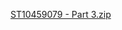 
[ST10459079 - Part 3.zip](https://github.com/user-attachments/files/17874119/ST10459079.-.Part.3.zip)
